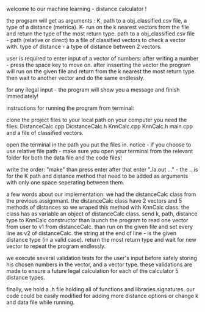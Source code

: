 welcome to our machine learning - distance calculator !

the program will get as arguments : K, path to a obj_classified.csv file, a type of a distance (metrica).
K- run on the k nearest vectors from the file and return the type of the most return type.
path to a obj_classified.csv file - path (relative or direct) to a file of classified vectors to check a vector with.
type of distance - a type of distance between 2 vectors.

user is required to enter input of a vector of numbers: after writing a number - press the space key to move on. 
after insserting the vector the program will run on the given file and return from the k nearest the most return type. 
then wait to another vector and do the same endlessly.

 for any ilegal input - the program will show you a message and finish immediately!

instructions for running the program from terminal:

clone the project files to your local path on your computer you need the files: 
DistanceCalc.cpp DicstanceCalc.h KnnCalc.cpp KnnCalc.h main.cpp and a file of classified vectors.

open the terminal in the path you put the files in.
notice - if you choose to use relative file path - make sure you open your terminal from the relevant folder for both the data file and the code files!

write the order: "make" than press enter
after that enter "./a.out ..." -  the ...is for the K path and distance method that need to be added as arguments with
only one space seperating between them.

a few words about our implementation: we had the distanceCalc class from the previous assignmant.
the distanceCalc class have 2 vectors and 5 methods of distances so we wraped this method with KnnCalc class.
the class has as variable an object of distanceCalc class.
send k, path, distance type to KnnCalc constructor than launch the program to read one vector from user to v1 from distanceCalc.
than run on the given file and set every line as v2 of distanceCalc. the string at the end of line - is the given distance type (in a valid case).
return the most return type and wait for new vector to repeat the program endlessly.

we execute several validation tests for the user's input before safely storing his chosen numbers in the vector, and a vector type.
these validations are made to ensure a future legal calculation for each of the calculator 5 distance types.

finally, we hold a .h file holding all of functions and libraries signatures.
our code could be easily modified for adding more distance options or change k and data file while running.
